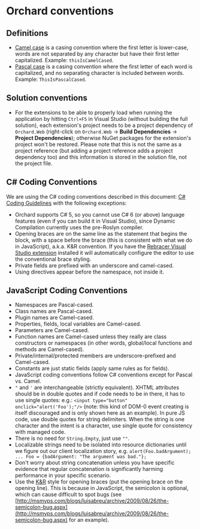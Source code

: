# Orchard conventions

## Definitions
* [Camel case](http://en.wikipedia.org/wiki/CamelCase) is a casing convention where the first letter is lower-case, words are not separated by any character but have their first letter capitalized. Example: `thisIsCamelCased`.
* [Pascal case](http://c2.com/cgi/wiki?PascalCase) is a casing convention where the first letter of each word is capitalized, and no separating character is included between words. Example: `ThisIsPascalCased`.

## Solution conventions

* For the extensions to be able to properly load when running the application by hitting `Ctrl+F5` in Visual Studio (without building the full solution), each extension's project needs to be a project dependency of `Orchard.Web` (right-click on `Orchard.Web` -> **Build Dependencies** -> **Project Dependencies**); otherwise NuGet packages for the extension's project won't be restored.
Please note that this is not the same as a project reference (but adding a project reference adds a project dependency too) and this information is stored in the solution file, not the project file.

## C# Coding Conventions

We are using the C# coding conventions described in this document: [C# Coding Guidelines](http://blogs.msdn.com/brada/articles/361363.aspx) with the following exceptions:

* Orchard supports C# 5, so you cannot use C# 6 (or above) language features (even if you can build it in Visual Studio), since Dynamic Compilation currently uses the pre-Roslyn compiler.
* Opening braces are on the same line as the statement that begins the block, with a space before the brace (this is consistent with what we do in JavaScript), a.k.a. K&R convention.
  If you have the [Rebracer Visual Studio extension](https://visualstudiogallery.msdn.microsoft.com/410e9b9f-65f3-4495-b68e-15567e543c58) installed it will automatically configure the editor to use the conventional brace styling.
* Private fields are prefixed with an underscore and camel-cased.
* Using directives appear before the namespace, not inside it.

## JavaScript Coding Conventions

* Namespaces are Pascal-cased.
* Class names are Pascal-cased.
* Plugin names are Camel-cased.
* Properties, fields, local variables are Camel-cased.
* Parameters are Camel-cased.
* Function names are Camel-cased unless they really are class constructors or namespaces (in other words, global/local functions and methods are Camel-cased).
* Private/internal/protected members are underscore-prefixed and Camel-cased.
* Constants are just static fields (apply same rules as for fields).
* JavaScript coding conventions follow C# conventions except for Pascal vs. Camel.
* `"` and `'` are interchangeable (strictly equivalent).
  XHTML attributes should be in double quotes and if code needs to be in there, it has to use single quotes:
  e.g.: `<input type="button" onclick="alert('Foo');"/>` (note: this kind of DOM-0 event creating is itself discouraged and is only shown here as an example).
  In pure JS code, use double quotes for string delimiters.
  When the string is one character and the intent is a character, use single quote for consistency with managed code.
* There is no need for `String.Empty`, just use `""`.
* Localizable strings need to be isolated into resource dictionaries until we figure out our client localization story, e.g. `alert(Foo.badArgument); ... Foo = {badArgument: "The argument was bad."};`
* Don't worry about string concatenation unless you have specific evidence that regular concatenation is significantly harming performance in your specific scenario.
* Use the [K&R](http://en.wikipedia.org/wiki/Indent_style) style for opening braces (put the opening brace on the opening line).
  This is because in JavaScript, the semicolon is optional, which can cause difficult to spot bugs (see [http://msmvps.com/blogs/luisabreu/archive/2009/08/26/the-semicolon-bug.aspx](http://msmvps.com/blogs/luisabreu/archive/2009/08/26/the-semicolon-bug.aspx) for an example).

